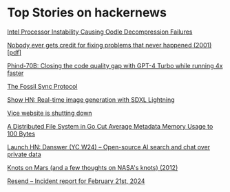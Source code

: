 # Top Stories on hackernews <br />
[Intel Processor Instability Causing Oodle Decompression Failures](https://www.radgametools.com/oodleintel.htm)

[Nobody ever gets credit for fixing problems that never happened (2001) [pdf]](https://web.mit.edu/nelsonr/www/Repenning=Sterman_CMR_su01_.pdf)

[Phind-70B: Closing the code quality gap with GPT-4 Turbo while running 4x faster](https://www.phind.com/blog/introducing-phind-70b)

[The Fossil Sync Protocol](https://fossil-scm.org/home/doc/trunk/www/sync.wiki)

[Show HN: Real-time image generation with SDXL Lightning](https://fastsdxl.ai/)

[Vice website is shutting down](https://writing.exchange/@ernie/111977450241144169)

[A Distributed File System in Go Cut Average Metadata Memory Usage to 100 Bytes](https://juicefs.com/en/blog/engineering/reduce-metadata-memory-usage)

[Launch HN: Danswer (YC W24) – Open-source AI search and chat over private data]()

[Knots on Mars (and a few thoughts on NASA's knots) (2012)](https://forum.igkt.net/index.php?topic=4028.0)

[Resend – Incident report for February 21st, 2024](https://resend.com/blog/incident-report-for-february-21-2024)
